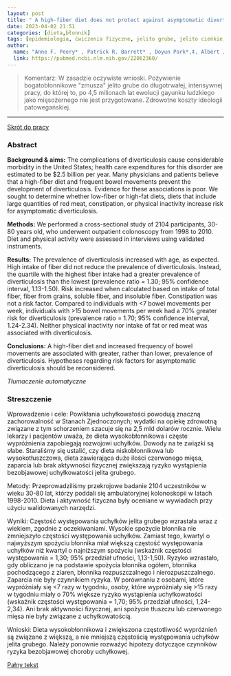 ```yaml
---
layout: post
title: " A high-fiber diet does not protect against asymptomatic diverticulosis "
date: 2023-04-02 21:51
categories: [dieta,błonnik]
tags: [epidemiologia, ćwiczenia fizyczne, jelito grube, jelito cieńkie, odżywianie ]
author:
  name: "Anne F. Peery* , Patrick R. Barrett* , Doyun Park*,‡, Albert J. Rogers* , Joseph A. Galanko* , Christopher F. Martin* , and Robert S. Sandler*"
  link: https://pubmed.ncbi.nlm.nih.gov/22062360/
---
```


> Komentarz: 
> W zasadzie oczywiste wnioski. Pożywienie bogatobłonnikowe "zmusza" jelito grube do długotrwałej, intensywnej pracy, do której to, po 4,5 milionach lat ewolucji gayunku ludzkiego jako mięsożernego nie jest przygotowane.
> Zdrowotne koszty ideologii patowegańskiej. 
> 
<hr>

[Skrót do pracy](https://www.ncbi.nlm.nih.gov/pmc/articles/PMC3724216/) 

### Abstract
**Background & aims:** The complications of diverticulosis cause considerable morbidity in the United States; health care expenditures for this disorder are estimated to be $2.5 billion per year. Many physicians and patients believe that a high-fiber diet and frequent bowel movements prevent the development of diverticulosis. Evidence for these associations is poor. We sought to determine whether low-fiber or high-fat diets, diets that include large quantities of red meat, constipation, or physical inactivity increase risk for asymptomatic diverticulosis.

**Methods:** We performed a cross-sectional study of 2104 participants, 30-80 years old, who underwent outpatient colonoscopy from 1998 to 2010. Diet and physical activity were assessed in interviews using validated instruments.

**Results:** The prevalence of diverticulosis increased with age, as expected. High intake of fiber did not reduce the prevalence of diverticulosis. Instead, the quartile with the highest fiber intake had a greater prevalence of diverticulosis than the lowest (prevalence ratio = 1.30; 95% confidence interval, 1.13-1.50). Risk increased when calculated based on intake of total fiber, fiber from grains, soluble fiber, and insoluble fiber. Constipation was not a risk factor. Compared to individuals with <7 bowel movements per week, individuals with >15 bowel movements per week had a 70% greater risk for diverticulosis (prevalence ratio = 1.70; 95% confidence interval, 1.24-2.34). Neither physical inactivity nor intake of fat or red meat was associated with diverticulosis.

**Conclusions:** A high-fiber diet and increased frequency of bowel movements are associated with greater, rather than lower, prevalence of diverticulosis. Hypotheses regarding risk factors for asymptomatic diverticulosis should be reconsidered.

*Tłumaczenie automatyczne*

### Streszczenie
Wprowadzenie i cele: Powikłania uchyłkowatości powodują znaczną zachorowalność w Stanach Zjednoczonych; wydatki na opiekę zdrowotną związane z tym schorzeniem szacuje się na 2,5 mld dolarów rocznie. Wielu lekarzy i pacjentów uważa, że dieta wysokobłonnikowa i częste wypróżnienia zapobiegają rozwojowi uchyłków. Dowody na te związki są słabe. Staraliśmy się ustalić, czy dieta niskobłonnikowa lub wysokotłuszczowa, dieta zawierająca duże ilości czerwonego mięsa, zaparcia lub brak aktywności fizycznej zwiększają ryzyko wystąpienia bezobjawowej uchyłkowatości jelita grubego.  
  
Metody: Przeprowadziliśmy przekrojowe badanie 2104 uczestników w wieku 30-80 lat, którzy poddali się ambulatoryjnej kolonoskopii w latach 1998-2010. Dieta i aktywność fizyczna były oceniane w wywiadach przy użyciu walidowanych narzędzi.  
  
Wyniki: Częstość występowania uchyłków jelita grubego wzrastała wraz z wiekiem, zgodnie z oczekiwaniami. Wysokie spożycie błonnika nie zmniejszyło częstości występowania uchyłków. Zamiast tego, kwartyl o najwyższym spożyciu błonnika miał większą częstość występowania uchyłków niż kwartyl o najniższym spożyciu (wskaźnik częstości występowania = 1,30; 95% przedział ufności, 1,13-1,50). Ryzyko wzrastało, gdy obliczano je na podstawie spożycia błonnika ogółem, błonnika pochodzącego z ziaren, błonnika rozpuszczalnego i nierozpuszczalnego. Zaparcia nie były czynnikiem ryzyka. W porównaniu z osobami, które wypróżniały się <7 razy w tygodniu, osoby, które wypróżniały się >15 razy w tygodniu miały o 70% większe ryzyko wystąpienia uchyłkowatości (wskaźnik częstości występowania = 1,70; 95% przedział ufności, 1,24-2,34). Ani brak aktywności fizycznej, ani spożycie tłuszczu lub czerwonego mięsa nie były związane z uchyłkowatością.  
  
Wnioski: Dieta wysokobłonnikowa i zwiększona częstotliwość wypróżnień są związane z większą, a nie mniejszą częstością występowania uchyłków jelita grubego. Należy ponownie rozważyć hipotezy dotyczące czynników ryzyka bezobjawowej choroby uchyłkowej.

[Pałny tekst](https://drop.2to2.pm/wmYUMozM/A%20High-Fiber%20Diet%20Does%20Not%20Protect%20Against%20Asymptomatic%20Diverticulosis.pdf)